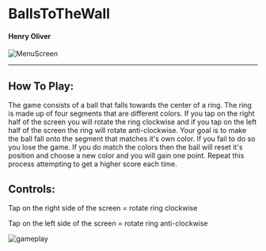 # BallsToTheWall
#### Henry Oliver
![MenuScreen](https://github.com/henry9836/BallsToTheWall/blob/master/Resources/menu.gif)




------------------------------------------------------------------------------------------------------------------------------------------------------------------------------------------------

How To Play:
-------------
 The game consists of a ball that falls towards the center of a ring. The ring is made up of four segments that are different colors. If you tap on the right half of the screen you will rotate
 the ring clockwise and if you tap on the left half of the screen the ring will rotate anti-clockwise. Your goal is to make the ball fall onto the segment that matches it's own color. If you 
 fail to do so you lose the game. If you do match the colors then the ball will reset it's position and choose a new color and you will gain one point. Repeat this process attempting to get
 a higher score each time.

Controls:
----------
 Tap on the right side of the screen = rotate ring clockwise 
 
 Tap on the left side of the screen  = rotate ring anti-clockwise

![gameplay](https://github.com/henry9836/BallsToTheWall/blob/master/Resources/game.gif)
